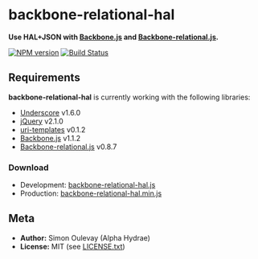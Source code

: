 # backbone-relational-hal

**Use HAL+JSON with [Backbone.js](http://backbonejs.org) and [Backbone-relational.js](https://github.com/PaulUithol/Backbone-relational).**

[![NPM version](https://badge.fury.io/js/backbone-relational-hal.png)](http://badge.fury.io/js/backbone-relational-hal)
[![Build Status](https://secure.travis-ci.org/AlphaHydrae/backbone-relational-hal.png?branch=develop)](http://travis-ci.org/AlphaHydrae/backbone-relational-hal)

## Requirements

**backbone-relational-hal** is currently working with the following libraries:

* [Underscore](http://underscorejs.org) v1.6.0
* [jQuery](http://jquery.com) v2.1.0
* [uri-templates](https://github.com/geraintluff/uri-templates) v0.1.2
* [Backbone.js](http://backbonejs.org) v1.1.2
* [Backbone-relational.js](http://backbonerelational.org) v0.8.7

### Download

* Development: [backbone-relational-hal.js](https://raw.github.com/AlphaHydrae/backbone-relational-hal/master/backbone-relational-hal.js)
* Production: [backbone-relational-hal.min.js](https://raw.github.com/AlphaHydrae/backbone-relational-hal/master/backbone-relational-hal.min.js)

## Meta

* **Author:** Simon Oulevay (Alpha Hydrae)
* **License:** MIT (see [LICENSE.txt](https://raw.github.com/AlphaHydrae/backbone-relational-hal/master/LICENSE.txt))

